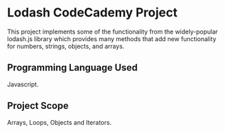 # Lodash CodeCademy Project
This project implements some of the functionality from the widely-popular lodash.js library which provides many methods that add new functionality for numbers, strings, objects, and arrays.

## Programming Language Used
Javascript.

## Project Scope
Arrays, Loops, Objects and Iterators.